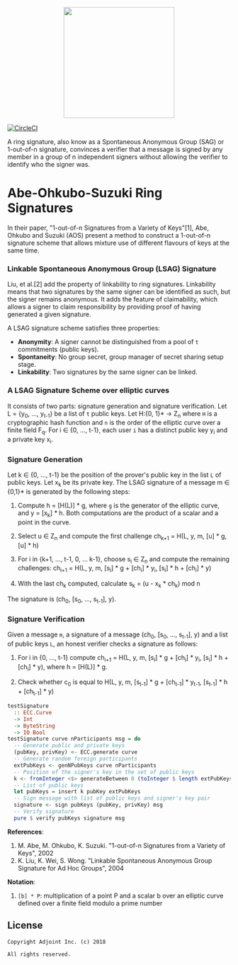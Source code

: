<p align="center">
  <a href="http://www.adjoint.io"><img src="https://www.adjoint.io/images/logo-small.png" width="250"/></a>
</p>

[![CircleCI](https://circleci.com/gh/adjoint-io/aos-signature.svg?style=svg&circle-token=ec783d4839d6a26e274796dd6e014399eac3918b)](https://circleci.com/gh/adjoint-io/aos-signature)

A ring signature, also know as a Spontaneous Anonymous Group (SAG) or 1-out-of-n signature, convinces a verifier that a message is signed by any member in a group of n independent signers without allowing the verifier to identify who the signer was.

Abe-Ohkubo-Suzuki Ring Signatures
=================================

In their paper, "1-out-of-n Signatures from a Variety of Keys"[1], Abe, Ohkubo and Suzuki (AOS) present a method to construct a 1-out-of-n signature scheme that allows mixture use of different flavours of keys at the same time.

### Linkable Spontaneous Anonymous Group (LSAG) Signature

Liu, et al.[2] add the property of linkability to ring signatures. Linkability means
that two signatures by the same signer can be identified as such, but the signer remains anonymous. It adds the feature of claimability, which allows a signer to claim responsibility by providing proof of having generated a given signature.

A LSAG signature scheme satisfies three properties:

- **Anonymity**: A signer cannot be distinguished from a pool of `t` commitments (public keys).
- **Spontaneity**: No group secret, group manager of secret sharing setup stage.
- **Linkability**: Two signatures by the same signer can be linked.

### A LSAG Signature Scheme over elliptic curves

It consists of two parts: signature generation and signature verification. Let L = {y<sub>0</sub>, ..., y<sub>t-1</sub>} be a list of `t` public keys. Let H:{0, 1}* -> Z<sub>n</sub> where `H` is a cryptographic hash function and `n` is the order of the elliptic curve over a finite field F<sub>q</sub>. For i ∈ {0, ..., t-1},
each user `i` has a distinct public key y<sub>i</sub> and a private key x<sub>i</sub>.

### Signature Generation

Let k ∈ {0, ..., t-1} be the position of the prover's public key in the list `L`
of public keys. Let x<sub>k</sub> be its private key. The LSAG signature of a message m ∈ {0,1}* is generated by the following steps:

1. Compute h = [H(L)] \* g, where `g` is the generator of the elliptic curve, and
y = [x<sub>k</sub>] \* h. Both computations are the product of a scalar and a point in the curve.

2. Select u ∈ Z<sub>n</sub> and compute the first challenge ch<sub>k+1</sub> = H(L, y, m, [u] \* g, [u] \* h)

3. For i in {k+1, ..., t-1, 0, ... k-1}, choose s<sub>i</sub> ∈ Z<sub>n</sub> and compute the remaining challenges: ch<sub>i+1</sub> = H(L, y, m, [s<sub>i</sub>] \* g + [ch<sub>i</sub>] \* y<sub>i</sub>, [s<sub>i</sub>] \* h + [ch<sub>i</sub>] \* y)

4. With the last ch<sub>k</sub> computed, calculate s<sub>k</sub> = (u - x<sub>k</sub> \* ch<sub>k</sub>) mod n

The signature is (ch<sub>0</sub>, [s<sub>0</sub>, ..., s<sub>t-1</sub>], y).

### Signature Verification

Given a message `m`, a signature of a message (ch<sub>0</sub>, [s<sub>0</sub>, ..., s<sub>t-1</sub>], y) and a list of public keys `L`, an honest verifier checks a signature as follows:

1. For i in {0, ..., t-1} compute ch<sub>i+1</sub> = H(L, y, m, [s<sub>i</sub>] \* g + [ch<sub>i</sub>] \* y<sub>i</sub>, [s<sub>i</sub>] \* h + [ch<sub>i</sub>] \* y), where h = [H(L)] \* g.

2. Check whether c<sub>0</sub> is equal to H(L, y, m, [s<sub>t-1</sub>] \* g + [ch<sub>t-1</sub>] \* y<sub>t-1</sub>, [s<sub>t-1</sub>] \* h + [ch<sub>t-1</sub>] \* y)

```haskell
testSignature
  :: ECC.Curve
  -> Int
  -> ByteString
  -> IO Bool
testSignature curve nParticipants msg = do
  -- Generate public and private keys
  (pubKey, privKey) <- ECC.generate curve
  -- Generate random foreign participants
  extPubKeys <- genNPubKeys curve nParticipants
  -- Position of the signer's key in the set of public keys
  k <- fromInteger <$> generateBetween 0 (toInteger $ length extPubKeys - 1)
  -- List of public keys
  let pubKeys = insert k pubKey extPubKeys
  -- Sign message with list of public keys and signer's key pair
  signature <- sign pubKeys (pubKey, privKey) msg
  -- Verify signature
  pure $ verify pubKeys signature msg
```

**References**:
1. M. Abe, M. Ohkubo, K. Suzuki. "1-out-of-n Signatures from a Variety of Keys", 2002
2. K. Liu, K. Wei, S. Wong. "Linkable Spontaneous Anonymous Group
Signature for Ad Hoc Groups", 2004


**Notation**:

1. `[b] * P`: multiplication of a point P and a scalar b over an elliptic curve defined over a finite field modulo a prime number

License
-------

```
Copyright Adjoint Inc. (c) 2018

All rights reserved.
```
